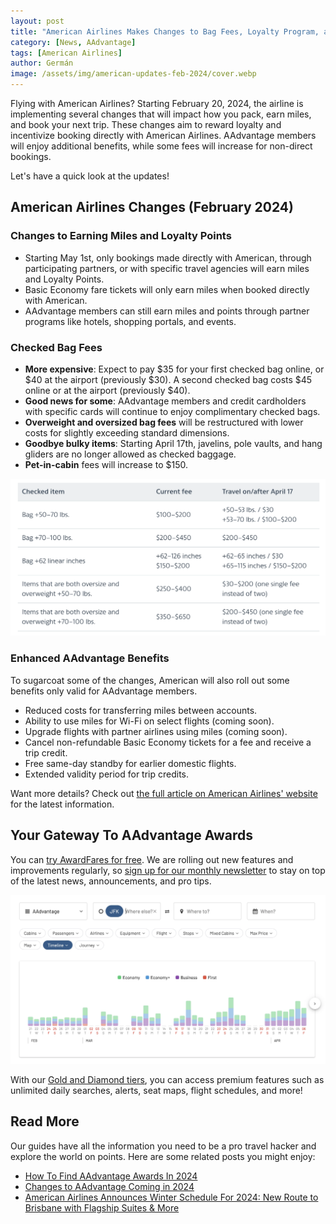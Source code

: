 ```yaml
---
layout: post
title: "American Airlines Makes Changes to Bag Fees, Loyalty Program, and It's Not All Roses"
category: [News, AAdvantage]
tags: [American Airlines]
author: Germán
image: /assets/img/american-updates-feb-2024/cover.webp
---
```


Flying with American Airlines? Starting February 20, 2024, the airline is implementing several changes that will impact how you pack, earn miles, and book your next trip. These changes aim to reward loyalty and incentivize booking directly with American Airlines. AAdvantage members will enjoy additional benefits, while some fees will increase for non-direct bookings.

Let's have a quick look at the updates!

## American Airlines Changes (February 2024)

### Changes to Earning Miles and Loyalty Points

- Starting May 1st, only bookings made directly with American, through participating partners, or with specific travel agencies will earn miles and Loyalty Points.
- Basic Economy fare tickets will only earn miles when booked directly with American.
- AAdvantage members can still earn miles and points through partner programs like hotels, shopping portals, and events.

### Checked Bag Fees

- **More expensive**: Expect to pay $35 for your first checked bag online, or $40 at the airport (previously $30). A second checked bag costs $45 online or at the airport (previously $40).
- **Good news for some**: AAdvantage members and credit cardholders with specific cards will continue to enjoy complimentary checked bags.
- **Overweight and oversized bag fees** will be restructured with lower costs for slightly exceeding standard dimensions.
- **Goodbye bulky items**: Starting April 17th, javelins, pole vaults, and hang gliders are no longer allowed as checked baggage.
- **Pet-in-cabin** fees will increase to $150.

<img src="../assets/img/american-updates-feb-2024/aadvantage-bag-changes.webp" alt="American Airlines Will Charge More For Checked Bags" class="noborder"/>

### Enhanced AAdvantage Benefits

To sugarcoat some of the changes, American will also roll out some benefits only valid for AAdvantage members.

- Reduced costs for transferring miles between accounts.
- Ability to use miles for Wi-Fi on select flights (coming soon).
- Upgrade flights with partner airlines using miles (coming soon).
- Cancel non-refundable Basic Economy tickets for a fee and receive a trip credit.
- Free same-day standby for earlier domestic flights.
- Extended validity period for trip credits.

Want more details? Check out [the full article on American Airlines' website](https://news.aa.com/news/news-details/2024/Booking-directly-with-American-Airlines-and-its-airline-partners-makes-travel-even-better-for-AAdvantage-members-AADV-02/) for the latest information.

## Your Gateway To AAdvantage Awards

You can [try AwardFares for free](https://awardfares.com/). We are rolling out new features and improvements regularly, so [sign up for our monthly newsletter](https://awardfares.com/newsletter) to stay on top of the latest news, announcements, and pro tips.

<img src="../assets/img/american-updates-feb-2024/aadvantage-landing.webp" alt="Use AwardFares to find AAdvantage Award Availability." class="noborder"/>

With our [Gold and Diamond tiers](https://awardfares.com/pricing), you can access premium features such as unlimited daily searches, alerts, seat maps, flight schedules, and more!

## Read More

Our guides have all the information you need to be a pro travel hacker and explore the world on points. Here are some related posts you might enjoy:

- [How To Find AAdvantage Awards In 2024](https://blog.awardfares.com/aadvantage-guide/)
- [Changes to AAdvantage Coming in 2024](https://blog.awardfares.com/aadvantage-program-updates-2024/)
- [American Airlines Announces Winter Schedule For 2024: New Route to Brisbane with Flagship Suites & More](https://blog.awardfares.com/american-winter-routes-2024/)